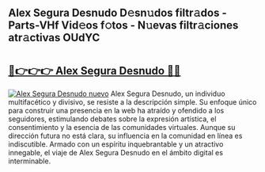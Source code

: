 ## Alex Segura Desnudo D𝚎sn𝚞dos filtr𝚊dos - Parts-VHf Vid𝚎os f𝚘tos - N𝚞evas filtr𝚊ciones atr𝚊ctivas OUdYC

# <h2><a href="http://mbarsl.tromn.icu/?c=Alex+Segura+Desnudo">🔗👉👉👉 Alex Segura Desnudo 🔗🔗</a></h2>

[![Alex Segura Desnudo nuevo](https://i.imgur.com/pEAQMta.gif)](http://mbarsl.tromn.icu/?c=Alex+Segura+Desnudo)
Alex Segura Desnudo, un individuo multifacético y divisivo, se resiste a la descripción simple. Su enfoque único para construir una presencia en la web ha atraído y ofendido a los seguidores, estimulando debates sobre la expresión artística, el consentimiento y la esencia de las comunidades virtuales. Aunque su dirección futura no está clara, su influencia en la comunidad en línea es indiscutible. Armado con un espíritu inquebrantable y un atractivo innegable, el viaje de Alex Segura Desnudo en el ámbito digital es interminable.
